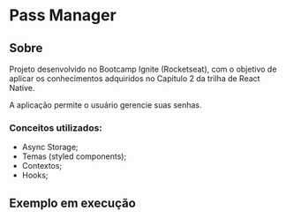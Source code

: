 # Pass Manager

## Sobre

Projeto desenvolvido no Bootcamp Ignite (Rocketseat), com o objetivo de aplicar os conhecimentos adquiridos no Capitulo 2 da trilha de React Native.

A aplicação permite o usuário gerencie suas senhas.

### Conceitos utilizados:
- Async Storage;
- Temas (styled components);
- Contextos;
- Hooks;

## Exemplo em execução